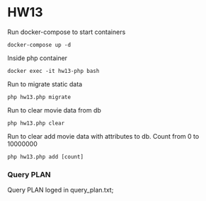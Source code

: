 # HW13

Run docker-compose to start containers
```
docker-compose up -d
```

Inside php container
```
docker exec -it hw13-php bash
```

Run to migrate static data
```
php hw13.php migrate
```

Run to clear movie data from db
```
php hw13.php clear
```

Run to clear add movie data with attributes to db. Count from 0 to 10000000
```
php hw13.php add [count]
```

### Query PLAN
Query PLAN loged in query_plan.txt;